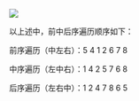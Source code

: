 
![](https://youpaiyun.zongqilive.cn/image/20200923085804.png)

以上述中，前中后序遍历顺序如下：

前序遍历（中左右）：5 4 1 2 6 7 8

中序遍历（左中右）：1 4 2 5 7 6 8

后序遍历（左右中）：1 2 4 7 8 6 5
